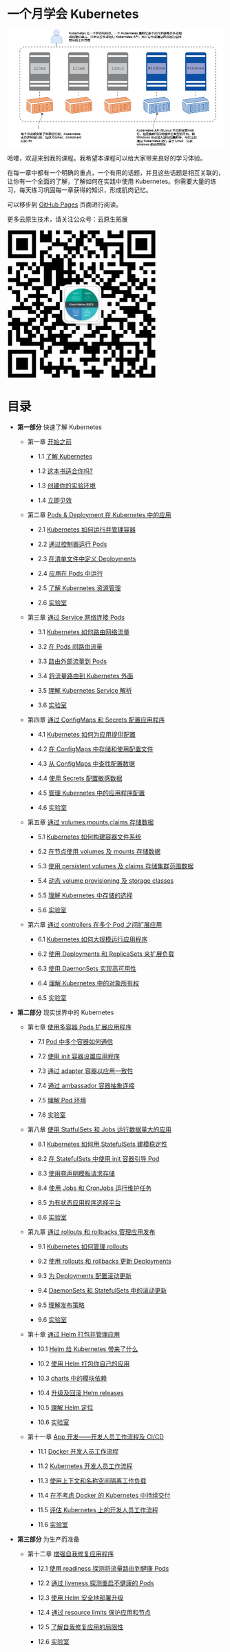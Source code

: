 # 一个月学会 Kubernetes

![header](./header.png)

哈喽，欢迎来到我的课程。我希望本课程可以给大家带来良好的学习体验。

在每一章中都有一个明确的重点，一个有用的话题，并且这些话题是相互关联的，让你有一个全面的了解，了解如何在实践中使用 Kubernetes。你需要大量的练习，每天练习巩固每一章获得的知识，形成肌肉记忆。

可以移步到 [GitHub Pages](https://yyong-brs.github.io/learn-kubernetes/) 页面进行阅读。

更多云原生技术，请关注公众号：云原生拓展

![公众号](./gongzh.png)

# 目录

- **第一部分** 快速了解 Kubernetes

  - 第一章 [开始之前](./chapter1.md)

    - 1.1 [了解 Kubernetes](./chapter1.md#11-了解-kubernetes)

    - 1.2 [这本书适合你吗?](./chapter1.md#12-这本书适合你吗)

    - 1.3 [创建你的实验环境](./chapter1.md#13-创建你的实验环境)

    - 1.4 [立即见效](./chapter1.md#14-立即见效)
  
  - 第二章 [Pods & Deployment 在 Kubernetes 中的应用](./chapter2.md)

    - 2.1 [Kubernetes 如何运行并管理容器](./chapter2.md#21-kubernetes-如何运行并管理容器)

    - 2.2 [通过控制器运行 Pods](./chapter2.md#22-通过控制器运行-pods)

    - 2.3 [在清单文件中定义 Deployments](./chapter2.md#23-在清单文件中定义-deployments)

    - 2.4 [应用在 Pods 中运行](./chapter2.md#24-应用在-pods-中运行)

    - 2.5 [了解 Kubernetes 资源管理](./chapter2.md#25-了解-kubernetes-资源管理)

    - 2.6 [实验室](./chapter2.md#26-实验室)
  
  - 第三章 [通过 Service 网络连接 Pods](./chapter3.md)

    - 3.1 [Kubernetes 如何路由网络流量](./chapter3.md#31-kubernetes-如何路由网络流量)

    - 3.2 [在 Pods 间路由流量](./chapter3.md#32-在-pods-间路由流量)

    - 3.3 [路由外部流量到 Pods](./chapter3.md#33-路由外部流量到-pods)

    - 3.4 [将流量路由到 Kubernetes 外面](./chapter3.md#34-将流量路由到-kubernetes-外面)

    - 3.5 [理解 Kubernetes Service 解析](./chapter3.md#35-理解-kubernetes-service-解析)

    - 3.6 [实验室](./chapter3.md#36-实验室)  

  - 第四章 [通过 ConfigMaps 和 Secrets 配置应用程序](./chapter4.md)

    - 4.1 [Kubernetes 如何为应用提供配置](./chapter4.md#41-kubernetes-如何为应用提供配置)

    - 4.2 [在 ConfigMaps 中存储和使用配置文件](./chapter4.md#42-在-configmaps-中存储和使用配置文件)

    - 4.3 [从 ConfigMaps 中查找配置数据](./chapter4.md#43-从-configmaps-中查找配置数据)

    - 4.4 [使用 Secrets 配置敏感数据](./chapter4.md#44-使用-secrets-配置敏感数据)

    - 4.5 [管理 Kubernetes 中的应用程序配置](./chapter4.md#45-管理-kubernetes-中的应用程序配置)

    - 4.6 [实验室](./chapter4.md#46-实验室) 

  - 第五章 [通过 volumes,mounts,claims 存储数据](./chapter5.md)

    - 5.1 [Kubernetes 如何构建容器文件系统](./chapter5.md#51-kubernetes-如何构建容器文件系统)

    - 5.2 [在节点使用 volumes 及 mounts 存储数据](./chapter5.md#52-在节点使用-volumes-及-mounts-存储数据)

    - 5.3 [使用 persistent volumes 及 claims 存储集群范围数据](./chapter5.md#53-使用-persistent-volumes-及-claims-存储集群范围数据)

    - 5.4 [动态 volume provisioning 及 storage classes](./chapter5.md#54-动态-volume-provisioning-及-storage-classes)

    - 5.5 [理解 Kubernetes 中存储的选择](./chapter5.md#55-理解-kubernetes-中存储的选择)

    - 5.6 [实验室](./chapter5.md#56-实验室)

  - 第六章 [通过 controllers 在多个 Pod 之间扩展应用](./chapter6.md)

    - 6.1 [Kubernetes 如何大规模运行应用程序](./chapter6.md#61-kubernetes-如何大规模运行应用程序)

    - 6.2 [使用 Deployments 和 ReplicaSets 来扩展负载](./chapter6.md#62-使用-deployments-和-replicasets-来扩展负载)

    - 6.3 [使用 DaemonSets 实现高可用性](./chapter6.md#63-使用-daemonsets-实现高可用性)

    - 6.4 [理解 Kubernetes 中的对象所有权](./chapter6.md#64-理解-kubernetes-中的对象所有权)

    - 6.5 [实验室](./chapter6.md#65-实验室)

- **第二部分** 现实世界中的 Kubernetes

  - 第七章 [使用多容器 Pods 扩展应用程序](./chapter7.md)

    - 7.1 [Pod 中多个容器如何通信](./chapter7.md#71-pod-中多个容器如何通信)

    - 7.2 [使用 init 容器设置应用程序](./chapter7.md#72-使用-init-容器设置应用程序)

    - 7.3 [通过 adapter 容器以应用一致性](./chapter7.md#73-通过-adapter-容器以应用一致性)

    - 7.4 [通过 ambassador 容器抽象连接](./chapter7.md#74-通过-ambassador-容器抽象连接)

    - 7.5 [理解 Pod 环境](./chapter7.md#75-理解-pod-环境)

    - 7.6 [实验室](./chapter7.md#76-实验室)

  - 第八章 [使用 StatfulSets 和 Jobs 运行数据量大的应用](./chapter8.md)

    - 8.1 [Kubernetes 如何用 StatefulSets 建模稳定性](./chapter8.md#81-kubernetes-如何用-statefulsets-建模稳定性)

    - 8.2 [在 StatefulSets 中使用 init 容器引导 Pod](./chapter8.md#82-在-statefulsets-中使用-init-容器引导-pod)

    - 8.3 [使用卷声明模板请求存储](./chapter8.md#83-使用卷声明模板请求存储)

    - 8.4 [使用 Jobs 和 CronJobs 运行维护任务](./chapter8.md#84-使用-jobs-和-cronjobs-运行维护任务)

    - 8.5 [为有状态应用程序选择平台](./chapter8.md#85-为有状态应用程序选择平台)

    - 8.6 [实验室](./chapter8.md#86-实验室)

  - 第九章 [通过 rollouts 和 rollbacks 管理应用发布](./chapter9.md)

    - 9.1 [Kubernetes 如何管理 rollouts](./chapter9.md#91-kubernetes-如何管理-rollouts)

    - 9.2 [使用 rollouts 和 rollbacks 更新 Deployments](./chapter9.md#92-使用-rollouts-和-rollbacks-更新-deployments)

    - 9.3 [为 Deployments 配置滚动更新](./chapter9.md#93-为-deployments-配置滚动更新)

    - 9.4 [DaemonSets 和 StatefulSets 中的滚动更新](./chapter9.md#94-daemonSets-和-statefulsets-中的滚动更新)

    - 9.5 [理解发布策略](./chapter9.md#95-理解发布策略)

    - 9.6 [实验室](./chapter9.md#96-实验室)

  - 第十章 [通过 Helm 打包并管理应用](./chapter11.md)

    - 10.1 [Helm 给 Kubernetes 带来了什么](./chapter11.md#101-helm-给-Kubernetes-带来了什么)

    - 10.2 [使用 Helm 打包你自己的应用](./chapter11.md#102-使用-helm-打包你自己的应用)

    - 10.3 [charts 中的模块依赖](./chapter11.md#103-charts-中的模块依赖)

    - 10.4 [升级及回滚 Helm releases](./chapter11.md#104-升级及回滚-helm-releases)

    - 10.5 [理解 Helm 定位](./chapter11.md#105-理解-helm-定位)

    - 10.6 [实验室](./chapter11.md#106-实验室)

  - 第十一章 [App 开发——开发人员工作流程及 CI/CD](./chapter11.md)

    - 11.1 [Docker 开发人员工作流程](./chapter11.md#111-docker-开发人员工作流程)

    - 11.2 [Kubernetes 开发人员工作流程](./chapter11.md#112-kubernetes-开发人员工作流程)

    - 11.3 [使用上下文和名称空间隔离工作负载](./chapter11.md#113-使用上下文和名称空间隔离工作负载)

    - 11.4 [在不考虑 Docker 的 Kubernetes 中持续交付](./chapter11.md#114-在不考虑-docker-的-kubernetes-中持续交付)

    - 11.5 [评估 Kubernetes 上的开发人员工作流程](./chapter11.md#115-评估-kubernetes-上的开发人员工作流程)

    - 11.6 [实验室](./chapter11.md#116-实验室)

- **第三部分** 为生产而准备

  - 第十二章 [增强自我修复应用程序](./chapter12.md)

    - 12.1 [使用 readiness 探测将流量路由到健康 Pods](./chapter12.md#121-使用-readiness-探测将流量路由到健康-pods)

    - 12.2 [通过 liveness 探测重启不健康的 Pods](./chapter12.md#122-通过-liveness-探测重启不健康的-pods)

    - 12.3 [使用 Helm 安全地部署升级](./chapter12.md#123-使用-helm-安全地部署升级)

    - 12.4 [通过 resource limits 保护应用和节点](./chapter12.md#124-通过-resource-limits-保护应用和节点)

    - 12.5 [了解自我修复应用的局限性](./chapter12.md#125-了解自我修复应用的局限性)

    - 12.6 [实验室](./chapter12.md#126-实验室)
